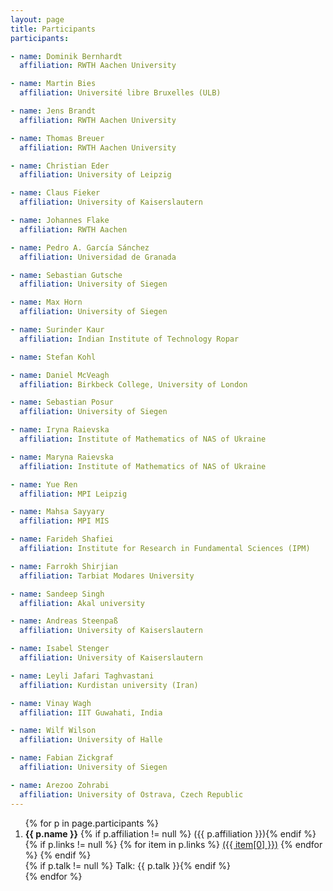 ```yaml
---
layout: page
title: Participants
participants:

- name: Dominik Bernhardt
  affiliation: RWTH Aachen University

- name: Martin Bies
  affiliation: Université libre Bruxelles (ULB)

- name: Jens Brandt
  affiliation: RWTH Aachen University

- name: Thomas Breuer
  affiliation: RWTH Aachen University

- name: Christian Eder
  affiliation: University of Leipzig

- name: Claus Fieker
  affiliation: University of Kaiserslautern

- name: Johannes Flake
  affiliation: RWTH Aachen

- name: Pedro A. García Sánchez
  affiliation: Universidad de Granada

- name: Sebastian Gutsche
  affiliation: University of Siegen

- name: Max Horn
  affiliation: University of Siegen

- name: Surinder Kaur
  affiliation: Indian Institute of Technology Ropar

- name: Stefan Kohl

- name: Daniel McVeagh
  affiliation: Birkbeck College, University of London

- name: Sebastian Posur
  affiliation: University of Siegen

- name: Iryna Raievska
  affiliation: Institute of Mathematics of NAS of Ukraine

- name: Maryna Raievska
  affiliation: Institute of Mathematics of NAS of Ukraine

- name: Yue Ren
  affiliation: MPI Leipzig

- name: Mahsa Sayyary
  affiliation: MPI MIS

- name: Farideh Shafiei
  affiliation: Institute for Research in Fundamental Sciences (IPM)

- name: Farrokh Shirjian
  affiliation: Tarbiat Modares University

- name: Sandeep Singh
  affiliation: Akal university

- name: Andreas Steenpaß
  affiliation: University of Kaiserslautern

- name: Isabel Stenger
  affiliation: University of Kaiserslautern

- name: Leyli Jafari Taghvastani
  affiliation: Kurdistan university (Iran)

- name: Vinay Wagh
  affiliation: IIT Guwahati, India

- name: Wilf Wilson
  affiliation: University of Halle

- name: Fabian Zickgraf
  affiliation: University of Siegen

- name: Arezoo Zohrabi
  affiliation: University of Ostrava, Czech Republic
---
```


<ol>
{% for p in page.participants %}
  <li>
    <strong>{{ p.name }}</strong>
    {% if p.affiliation != null %} ({{ p.affiliation }}){% endif %}
    {% if p.links != null %}
        {% for item in p.links %}
            <a href="{{ item[1] }}">({{ item[0] }})</a>
        {% endfor %}
    {% endif %}
    <br/>
      {% if p.talk != null %} Talk: {{ p.talk }}{% endif %}
  </li>
{% endfor %}
</ol>

